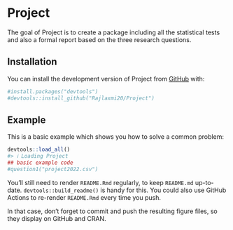 
<!-- README.md is generated from README.Rmd. Please edit that file -->

# Project

<!-- badges: start -->
<!-- badges: end -->

The goal of Project is to create a package including all the statistical
tests and also a formal report based on the three research questions.

## Installation

You can install the development version of Project from
[GitHub](https://github.com/) with:

``` r
#install.packages("devtools")
#devtools::install_github("Rajlaxmi20/Project")
```

## Example

This is a basic example which shows you how to solve a common problem:

``` r
devtools::load_all()
#> ℹ Loading Project
## basic example code
#question1("project2022.csv")
```

You’ll still need to render `README.Rmd` regularly, to keep `README.md`
up-to-date. `devtools::build_readme()` is handy for this. You could also
use GitHub Actions to re-render `README.Rmd` every time you push.

In that case, don’t forget to commit and push the resulting figure
files, so they display on GitHub and CRAN.
